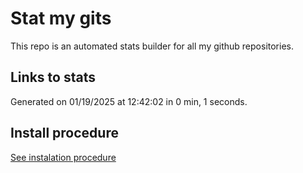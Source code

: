 # Stat my gits

This repo is an automated stats builder for all my github repositories.

## Links to stats


Generated on 01/19/2025 at 12:42:02 in 0 min, 1 seconds.

## Install procedure

[See instalation procedure](./src/install.md)

